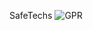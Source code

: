 SafeTechs
![GPR](https://github.com/yahandeshapriya/SafeTechs/assets/76465007/cd666ccd-b80e-4b70-8297-b81369662939)
